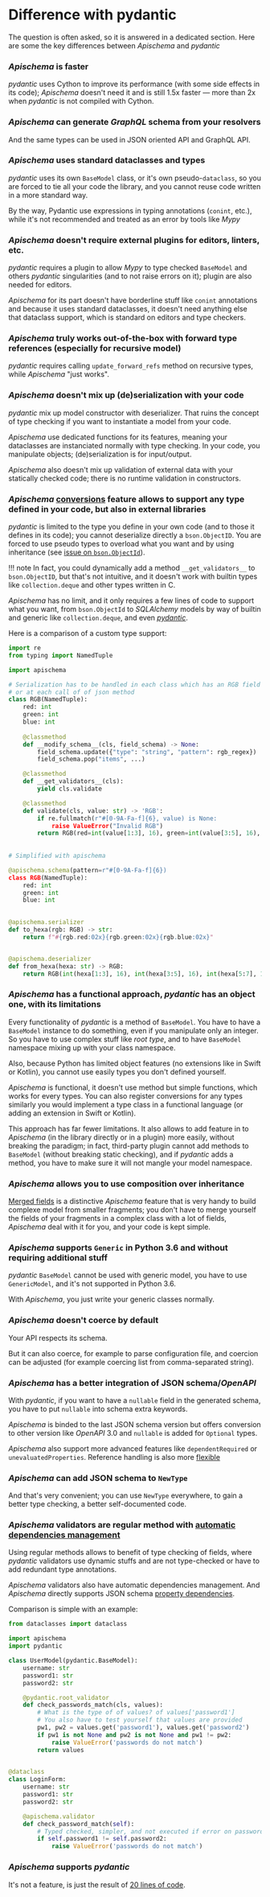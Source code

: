 # Difference with pydantic

The question is often asked, so it is answered in a dedicated section. Here are some the key differences between *Apischema* and *pydantic*

### *Apischema* is faster

*pydantic* uses Cython to improve its performance (with some side effects in its code); *Apischema* doesn't need it and is still 1.5x faster — more than 2x when *pydantic* is not compiled with Cython.

### *Apischema* can generate *GraphQL* schema from your resolvers

And the same types can be used in JSON oriented API and GraphQL API.

### *Apischema* uses standard dataclasses and types

*pydantic* uses its own `BaseModel` class, or it's own pseudo-`dataclass`, so you are forced to tie all your code the library, and you cannot reuse code written in a more standard way.

By the way, Pydantic use expressions in typing annotations (`conint`, etc.), while it's not recommended and treated as an error by tools like *Mypy*

### *Apischema* doesn't require external plugins for editors, linters, etc.

*pydantic* requires a plugin to allow *Mypy* to type checked `BaseModel` and others *pydantic* singularities (and to not raise errors on it); plugin are also needed for editors.

*Apischema* for its part doesn't have borderline stuff like `conint` annotations and because it uses standard dataclasses, it doesn't need anything else that dataclass support, which is standard on editors and type checkers.

### *Apischema* truly works out-of-the-box with forward type references (especially for recursive model)

*pydantic* requires calling `update_forward_refs` method on recursive types, while *Apischema* "just works".

### *Apischema* doesn't mix up (de)serialization with your code

*pydantic* mix up model constructor with deserializer. That ruins the concept of type checking if you want to instantiate a model from your code.

*Apischema* use dedicated functions for its features, meaning your dataclasses are instanciated normally with type checking. In your code, you manipulate objects; (de)serialization is for input/output.

*Apischema* also doesn't mix up validation of external data with your statically checked code; there is no runtime validation in constructors.

### *Apischema* [conversions](conversions.md) feature allows to support any type defined in your code, but also in external libraries

*pydantic* is limited to the type you define in your own code (and to those it defines in its code); you cannot deserialize directly a `bson.ObjectID`. You are forced to use pseudo types to overload what you want and by using inheritance (see [issue on `bson.ObjectId`](https://github.com/tiangolo/fastapi/issues/68)).

!!! note
    In fact, you could dynamically add a method `__get_validators__` to `bson.ObjectID`, but that's not intuitive, and it doesn't work with builtin types like `collection.deque` and other types written in C.  

*Apischema* has no limit, and it only requires a few lines of code to support what you want, from `bson.ObjectId` to *SQLAlchemy* models by way of builtin and generic like `collection.deque`, and even [*pydantic*](#apischema-supports-pydantic). 

Here is a comparison of a custom type support:

```python
import re
from typing import NamedTuple

import apischema

# Serialization has to be handled in each class which has an RGB field
# or at each call of of json method
class RGB(NamedTuple):
    red: int
    green: int
    blue: int
    
    @classmethod
    def __modify_schema__(cls, field_schema) -> None:
        field_schema.update({"type": "string", "pattern": rgb_regex})
        field_schema.pop("items", ...)

    @classmethod
    def __get_validators__(cls):
        yield cls.validate

    @classmethod
    def validate(cls, value: str) -> 'RGB':
        if re.fullmatch(r"#[0-9A-Fa-f]{6}, value) is None:
            raise ValueError("Invalid RGB")
        return RGB(red=int(value[1:3], 16), green=int(value[3:5], 16), blue=int(value[5:7], 16))
    
    
# Simplified with apischema

@apischema.schema(pattern=r"#[0-9A-Fa-f]{6})
class RGB(NamedTuple):
    red: int
    green: int
    blue: int

    
@apischema.serializer
def to_hexa(rgb: RGB) -> str:
    return f"#{rgb.red:02x}{rgb.green:02x}{rgb.blue:02x}"


@apischema.deserializer
def from_hexa(hexa: str) -> RGB:
    return RGB(int(hexa[1:3], 16), int(hexa[3:5], 16), int(hexa[5:7], 16))
```

### *Apischema* has a functional approach, *pydantic* has an object one, with its limitations

Every functionality of *pydantic* is a method of `BaseModel`. You have to have a `BaseModel` instance to do something, even if you manipulate only an integer. So you have to use complex stuff like *root type*, and to have `BaseModel` namespace mixing up with your class namespace. 

Also, because Python has limited object features (no extensions like in Swift or Kotlin), you cannot use easily types you don't defined yourself.

*Apischema* is functional, it doesn't use method but simple functions, which works for every types. You can also register conversions for any types similarly you would implement a type class in a functional language (or adding an extension in Swift or Kotlin).

This approach has far fewer limitations. It also allows to add feature in to *Apischema* (in the library directly or in a plugin) more easily, without breaking the paradigm; in fact, third-party plugin cannot add methods to `BaseModel` (without breaking static checking), and if *pydantic* adds a method, you have to make sure it will not mangle your model namespace.

### *Apischema* allows you to use composition over inheritance

[Merged fields](data_model.md#composition-over-inheritance---composed-dataclasses-merging) is a distinctive *Apischema* feature that is very handy to build complexe model from smaller fragments; you don't have to merge yourself the fields of your fragments in a complex class with a lot of fields, *Apischema* deal with it for you, and your code is kept simple.

### *Apischema* supports `Generic` in Python 3.6 and without requiring additional stuff

*pydantic* `BaseModel` cannot be used with generic model, you have to use `GenericModel`, and it's not supported in Python 3.6.

With *Apischema*, you just write your generic classes normally. 

### *Apischema* doesn't coerce by default

Your API respects its schema. 

But it can also coerce, for example to parse configuration file, and coercion can be adjusted (for example coercing list from comma-separated string). 

### *Apischema* has a better integration of JSON schema/*OpenAPI*

With *pydantic*, if you want to have a `nullable` field in the generated schema, you have to put `nullable` into schema extra keywords.

*Apischema* is binded to the last JSON schema version but offers conversion to other version like *OpenAPI* 3.0 and `nullable` is added for `Optional` types.

*Apischema* also support more advanced features like `dependentRequired` or `unevaluatedProperties`. Reference handling is also more [flexible](json_schema.md#complexrecursive-types---json-schema-definitionsopenapi-components)

### *Apischema* can add JSON schema to `NewType`

And that's very convenient; you can use `NewType` everywhere, to gain a better type checking, a better self-documented code.

### *Apischema* validators are regular method with [automatic dependencies management](validation.md#automatic-dependencies-management)

Using regular methods allows to benefit of type checking of fields, where *pydantic* validators use dynamic stuffs and are not type-checked or have to add redundant type annotations.

*Apischema* validators also have automatic dependencies management. And *Apischema* directly supports JSON schema [property dependencies](json_schema.md#property-dependencies).

Comparison is simple with an example:

```python
from dataclasses import dataclass

import apischema
import pydantic

class UserModel(pydantic.BaseModel):
    username: str
    password1: str
    password2: str

    @pydantic.root_validator
    def check_passwords_match(cls, values):
        # What is the type of of values? of values['password1']
        # You also have to test yourself that values are provided
        pw1, pw2 = values.get('password1'), values.get('password2')
        if pw1 is not None and pw2 is not None and pw1 != pw2:
            raise ValueError('passwords do not match')
        return values

    
@dataclass
class LoginForm:
    username: str
    password1: str
    password2: str

    @apischema.validator
    def check_password_match(self):
        # Typed checked, simpler, and not executed if error on password1 or password2
        if self.password1 != self.password2:
            raise ValueError('passwords do not match')
```

### *Apischema* supports *pydantic*

It's not a feature, is just the result of [20 lines of code](examples/pydantic_compatibility.md).


